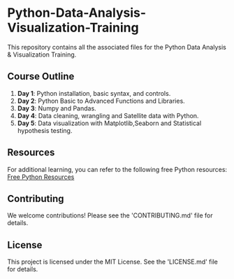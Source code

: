 # Python-Data-Analysis-Visualization-Training

This repository contains all the associated files for the Python Data Analysis & Visualization Training.

## Course Outline

1. **Day 1**: Python installation, basic syntax, and controls.
2. **Day 2**: Python Basic to Advanced Functions and Libraries.
3. **Day 3**: Numpy and Pandas.
4. **Day 4**: Data cleaning, wrangling and Satellite data with Python.
5. **Day 5**: Data visualization with Matplotlib,Seaborn and Statistical hypothesis testing.

## Resources
For additional learning, you can refer to the following free Python resources: [Free Python Resources](https://github.com/pamoroso/free-python-books?tab=readme-ov-file)

## Contributing

We welcome contributions! Please see the 'CONTRIBUTING.md' file for details.

## License
This project is licensed under the MIT License. See the 'LICENSE.md' file for details.
